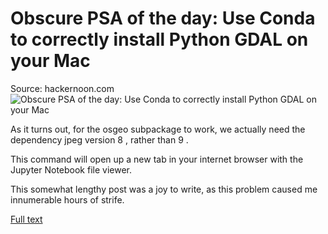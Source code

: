 # Obscure PSA of the day: Use Conda to correctly install Python GDAL on your Mac
Source: hackernoon.com
![Obscure PSA of the day: Use Conda to correctly install Python GDAL on your Mac](https://cdn-images-1.medium.com/max/1600/1*m4cnTYJWM7Rmpsju8dSHmQ.jpeg)

As it turns out, for the osgeo subpackage to work, we actually need the dependency jpeg version 8 , rather than 9 .

This command will open up a new tab in your internet browser with the Jupyter Notebook file viewer.

This somewhat lengthy post was a joy to write, as this problem caused me innumerable hours of strife.

[Full text](https://hackernoon.com/install-python-gdal-using-conda-on-mac-8f320ca36d90)
